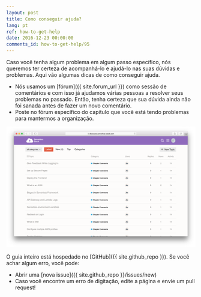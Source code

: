 ```yaml
---
layout: post
title: Como conseguir ajuda?
lang: pt
ref: how-to-get-help
date: 2016-12-23 00:00:00
comments_id: how-to-get-help/95
---
```


Caso você tenha algum problema em algum passo específico, nós queremos ter certeza de acompanhá-lo e ajudá-lo nas suas dúvidas e problemas. Aqui vão algumas dicas de como conseguir ajuda.

- Nós usamos um [fórum]({{ site.forum_url }}) como sessão de comentários e com isso já ajudamos várias pessoas a resolver seus problemas no passado. Então, tenha certeza que sua dúvida ainda não foi sanada antes de fazer um novo comentário.
- Poste no fórum específico do capítulo que você está tendo problemas para mantermos a organização.

![SST Discourse Forums screenshot](/assets/serverless-stack-discourse-forums.png)

O guia inteiro está hospedado no [GitHub]({{ site.github_repo }}). Se você achar algum erro, você pode:

- Abrir uma [nova issue]({{ site.github_repo }}/issues/new)
- Caso você encontre um erro de digitação, edite a página e envie um pull request!
